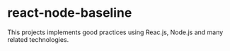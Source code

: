 # react-node-baseline
This projects implements good practices using Reac.js, Node.js and many related technologies.
